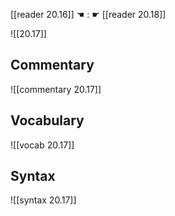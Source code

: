 [[reader 20.16]] ☚ : ☛ [[reader 20.18]]

![[20.17]]

## Commentary

![[commentary 20.17]]

## Vocabulary

![[vocab 20.17]]

## Syntax

![[syntax 20.17]]

